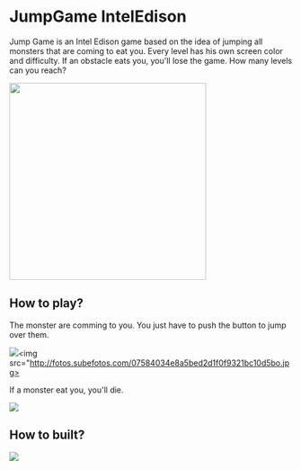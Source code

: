 # JumpGame IntelEdison

Jump Game is an Intel Edison game based on the idea of jumping all monsters that are coming to eat you. Every level has his own screen color and difficulty. If an obstacle eats you, you'll lose the game. How many levels can you reach? 

<img width="350px" src="http://fotos.subefotos.com/6ef7bace88dcfd63a099a724dec834fdo.jpg">

## How to play?

The monster are comming to you. You just have to push the button to jump over them.

<img src="http://fotos.subefotos.com/2bad951c4b9695e08ac739288609cd85o.jpg"><img src="http://fotos.subefotos.com/07584034e8a5bed2d1f0f9321bc10d5bo.jpg>

If a monster eat you, you'll die.

<img src="http://fotos.subefotos.com/5dadc23f9c1b08051d500dafc6b9c217o.jpg">

## How to built?

<img src="http://fotos.subefotos.com/df6a76f1e9ce72081b42335866172bafo.jpg">



